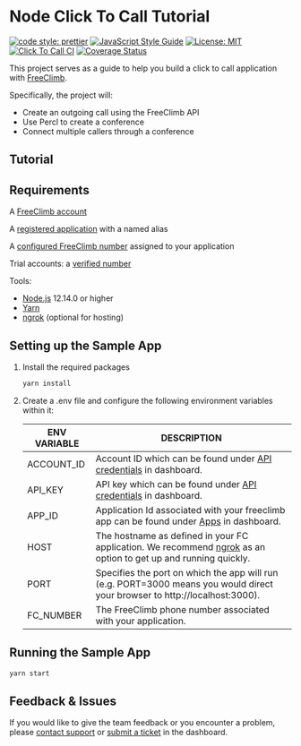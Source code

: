 # Node Click To Call Tutorial

[![code style: prettier](https://img.shields.io/badge/code_style-prettier-ff69b4.svg?style=flat-square)](https://github.com/prettier/prettier)
[![JavaScript Style Guide](https://img.shields.io/badge/code_style-standard-brightgreen.svg)](https://standardjs.com)
[![License: MIT](https://img.shields.io/badge/License-MIT-green.svg)](https://opensource.org/licenses/MIT)
[![Click To Call CI](https://github.com/FreeClimbAPI/Node-Click-To-Call-Tutorial/actions/workflows/node-click-to-call-sample.yaml/badge.svg?branch=main)](https://github.com/FreeClimbAPI/Node-Click-To-Call-Tutorial/actions/workflows/node-click-to-call-sample.yaml)
[![Coverage Status](https://coveralls.io/repos/github/FreeClimbAPI/Node-Click-To-Call-Tutorial/badge.svg?branch=master)](https://coveralls.io/github/FreeClimbAPI/Node-Click-To-Call-Tutorial?branch=main)

This project serves as a guide to help you build a click to call application with [FreeClimb](https://docs.freeclimb.com/docs/how-freeclimb-works).

Specifically, the project will:

- Create an outgoing call using the FreeClimb API
- Use Percl to create a conference
- Connect multiple callers through a conference

## Tutorial



## Requirements
A [FreeClimb account](https://www.freeclimb.com/dashboard/signup/)

A [registered application](https://docs.freeclimb.com/docs/registering-and-configuring-an-application#register-an-app) with a named alias

A [configured FreeClimb number](https://docs.freeclimb.com/docs/getting-and-configuring-a-freeclimb-number) assigned to your application

Trial accounts: a [verified number](https://docs.freeclimb.com/docs/using-your-trial-account#verifying-outbound-numbers)

Tools:
- [Node.js](https://nodejs.org/en/download/) 12.14.0 or higher
- [Yarn](https://yarnpkg.com/en/)
- [ngrok](https://ngrok.com/download) (optional for hosting)

## Setting up the Sample App

1. Install the required packages

    ```bash
    yarn install
    ```

1. Create a .env file and configure the following environment variables within it:

    | ENV VARIABLE    | DESCRIPTION                                                                                                                                                                                                                               |
    | --------------- | ----------------------------------------------------------------------------------------------------------------------------------------------------------------------------------------------------------------------------------------- |
    | ACCOUNT_ID      | Account ID which can be found under [API credentials](https://www.freeclimb.com/dashboard/portal/account/authentication) in dashboard.                                                                                                         |
    | API_KEY      | API key which can be found under [API credentials](https://www.freeclimb.com/dashboard/portal/account/authentication) in dashboard.                                                                                                  |
    | APP_ID      | Application Id associated with your freeclimb app can be found under [Apps](https://www.freeclimb.com/dashboard/portal/applications/authentication) in dashboard.                                                                                                  |
    | HOST            | The hostname as defined in your FC application. We recommend [ngrok](https://ngrok.com/download) as an option to get up and running quickly.                                                                                                                                                                                            |
    | PORT            | Specifies the port on which the app will run (e.g. PORT=3000 means you would direct your browser to http://localhost:3000).                                                                                                                                                                                              |
    | FC_NUMBER       | The FreeClimb phone number associated with your application.                                                                                                                                                                                             |
    
## Running the Sample App

```bash
yarn start
```

## Feedback & Issues
If you would like to give the team feedback or you encounter a problem, please [contact support](https://www.freeclimb.com/support/) or [submit a ticket](https://freeclimb.com/dashboard/portal/support) in the dashboard.